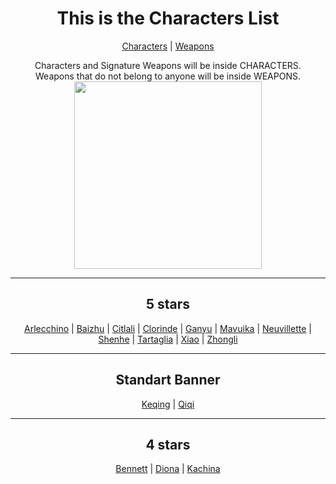 <body>
  <div align="center">
    <h1>This is the Characters List</h1><p></p>
<a href="">Characters</a> | <a href="">Weapons</a><p></p>
Characters and Signature Weapons will be inside CHARACTERS.<br>
Weapons that do not belong to anyone will be inside WEAPONS.<br>
<img src="https://i.imgur.com/YgOJ9yy.png" widht=200 height=300>
<hr>
<h2>5 stars</h2>
<a href="https://github.com/lihgrandini/characterstp/tree/main/Characters/Arlecchino">Arlecchino</a> | <a href="https://github.com/lihgrandini/characterstp/tree/main/Characters/Baizhu">Baizhu</a> | <a href="https://github.com/lihgrandini/characterstp/tree/main/Characters/Citlali">Citlali</a> | <a href="https://github.com/lihgrandini/characterstp/tree/main/Characters/Clorinde">Clorinde</a> | <a href="https://github.com/lihgrandini/characterstp/tree/main/Characters/Ganyu">Ganyu</a> | <a href="https://github.com/lihgrandini/characterstp/tree/main/Characters/Mavuika">Mavuika</a> | <a href="https://github.com/lihgrandini/characterstp/tree/main/Characters/Neuvillette">Neuvillette</a> | <a href="https://github.com/lihgrandini/characterstp/tree/main/Characters/Shenhe">Shenhe</a> | <a href="https://github.com/lihgrandini/characterstp/tree/main/Characters/Tartaglia%20(Childe)">Tartaglia</a> | <a href="https://github.com/lihgrandini/characterstp/tree/main/Characters/Xiao">Xiao</a> | <a href="https://github.com/lihgrandini/characterstp/tree/main/Characters/Zhongli">Zhongli</a>
<hr>
<h2>Standart Banner</h2>
<a href="https://github.com/lihgrandini/characterstp/tree/main/Characters/Keqing">Keqing</a> | <a href="https://github.com/lihgrandini/characterstp/tree/main/Characters/Qiqi">Qiqi</a>
<hr>
<h2>4 stars</h2>
<a href="https://github.com/lihgrandini/characterstp/tree/main/Characters/Bennett">Bennett</a> | <a href="https://github.com/lihgrandini/characterstp/tree/main/Characters/Diona">Diona</a> | <a href="https://github.com/lihgrandini/characterstp/tree/main/Characters/Kachina">Kachina</a>
</body>
